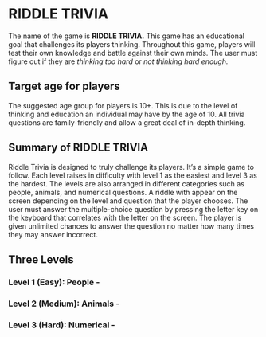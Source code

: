 # RIDDLE TRIVIA

The name of the game is **RIDDLE TRIVIA.** This game has an educational goal that challenges its players thinking. Throughout this game, players will test their own knowledge and battle against their own minds. The user must figure out if they are *thinking too hard* or *not thinking hard enough.*

## Target age for players

The suggested age group for players is 10+. This is due to the level of thinking and education an individual may have by the age of 10. All trivia questions are family-friendly and allow a great deal of in-depth thinking. 

## Summary of RIDDLE TRIVIA

Riddle Trivia is designed to truly challenge its players. It’s a simple game to follow. Each level raises in difficulty with level 1 as the easiest and level 3 as the hardest. The levels are also arranged in different categories such as people, animals, and numerical questions.  A riddle with appear on the screen depending on the level and question that the player chooses. The user must answer the multiple-choice question by pressing the letter key on the keyboard that correlates with the letter on the screen. The player is given unlimited chances to answer the question no matter how many times they may answer incorrect. 

## Three Levels

### Level 1 (Easy): People -

### Level 2 (Medium): Animals -

### Level 3 (Hard): Numerical -  

